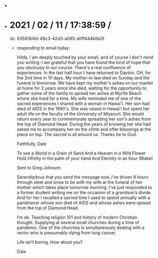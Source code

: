-
- # 2021 / 02 / 11 / 17:38:59 /
  id:: 63593b9d-49c3-42d3-a085-a0ff444b9a3f
	- responding to email today:
	  
	  Hilda, I am deeply touched by your email, and of course I don't mind you writing. I am grateful that you have found the kind of hope that you obviously in our course. There's a real confluence of experiences. In the last half hour I have returned to Dayton, OH, for the 2nd time in 10 days. My mother-in-law died on Sunday and the funeral is tomorrow. We have kept my mother's ashes on our mantel at home for 2 years since she died, waiting for the opportunity to gather some of the family to spread her ashes at Myrtle Beach where she lived for a time. My wife reminded me of one of the sacred experiences I shared with a woman in Hawai'i. Her son had died of AIDS in the 1990's. She was raised in Hawai'i but spent her adult life on the faculty of the University of Missouri. She would return every year to commemorate spreading her son's ashes from the top of Diamond Head. During the years of knowing her she had asked me to accompany her on the climb and offer blessings at the place on top. The sacred is all around us. Thanks be to God.
	  
	  Faithfully,
	  Dale
	  
	  To see a World in a Grain of Sand
	  And a Heaven in a Wild Flower
	  Hold Infinity in the palm of your hand
	  And Eternity in an hour (Blake)
	  
	  Sent to Greg Johnson
	  
	  Serendipitous that you send the message now. I’ve driven 9 hours through sleet and snow to be with my wife at the funeral of her mother which takes place tomorrow morning. I’ve just responded to a former student writing me on the occasion of a grandson’s divide. And for her I recalled a sacred time I used to spend annually with a parishioner whose son died of AIDS and whose ashes were spread from the top of Diamond Head.
	  
	  I’m ok. Teaching religion 101 and history of modern Christian thought. Supplying at several small churches during a time of pandemic. One of the churches is simultaneously dealing with a rector who is presumably dying from lung cancer.
	  
	  Life isn’t boring. How about you?
	  
	  Dale
	  
	  <!-- Exported from TiddlyWiki at 19:18, 22nd October 2022 -->